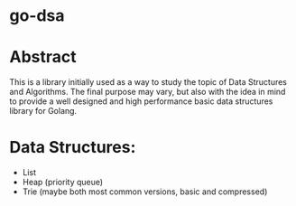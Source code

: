 # go-dsa

# Abstract
This is a library initially used as a way to study the topic of Data Structures and Algorithms. The final purpose may vary, but also with the idea in mind to provide a well designed and high performance basic data structures library for Golang.

# Data Structures:
- List
- Heap (priority queue)
- Trie (maybe both most common versions, basic and compressed)
